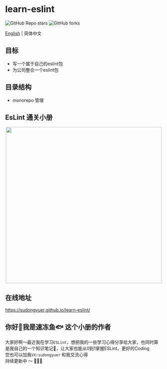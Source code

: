 # learn-eslint
![GitHub Repo stars](https://img.shields.io/github/stars/sudongyuer/learn-eslint?style=flat-square)
![GitHub forks](https://img.shields.io/github/forks/sudongyuer/learn-eslint)

[English](README.md) | 简体中文

## 目标

- 写一个属于自己的eslint包
- 为公司整合一个eslint包

## 目录结构

- monorepo 管理

## EsLint 通关小册
<p align="center">
<img src="https://tva1.sinaimg.cn/large/e6c9d24egy1h40gtshc38j20rs12wael.jpg" height="500">
</p>

## 在线地址
https://sudongyuer.github.io/learn-eslint/


## 你好👋我是速冻鱼🐟 这个小册的作者

大家好啊～最近我在学习`ESLint`，想把我的一些学习心得分享给大家，也同时算是我自己的一个知识笔记📒，让大家也能从0到1掌握ESLint，更好的Coding
<br>
您也可以加我`VX:sudongyuer` 和我交流心得
<br>
持续更新中 ～ 🚀🚀🚀


